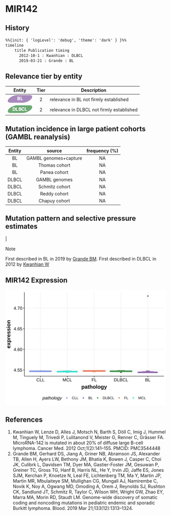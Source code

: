 # MIR142
## History
```mermaid
%%{init: { 'logLevel': 'debug', 'theme': 'dark' } }%%
timeline
    title Publication timing
      2012-10-1 : Kwanhian : DLBCL
      2019-03-21 : Grande : BL
```
## Relevance tier by entity

|Entity|Tier|Description                              |
|:------:|:----:|-----------------------------------------|
|![BL](images/icons/BL_tier2.png)    |2   |relevance in BL not firmly established   |
|![DLBCL](images/icons/DLBCL_tier2.png) |2   |relevance in DLBCL not firmly established|

## Mutation incidence in large patient cohorts (GAMBL reanalysis)

|Entity|source               |frequency (%)|
|:------:|:---------------------:|:-------------:|
|BL    |GAMBL genomes+capture|NA           |
|BL    |Thomas cohort        |NA           |
|BL    |Panea cohort         |NA           |
|DLBCL |GAMBL genomes        |NA           |
|DLBCL |Schmitz cohort       |NA           |
|DLBCL |Reddy cohort         |NA           |
|DLBCL |Chapuy cohort        |NA           |

## Mutation pattern and selective pressure estimates

|


> [!NOTE]
> First described in BL in 2019 by [Grande BM](https://pubmed.ncbi.nlm.nih.gov/30617194). First described in DLBCL in 2012 by [Kwanhian W](https://pubmed.ncbi.nlm.nih.gov/23342264)
## MIR142 Expression
![image](images/gene_expression/MIR142_by_pathology.svg)
<!-- ORIGIN: kwanhianMicroRNA142Mutated202012b -->
<!-- BL: grandeGenomewideDiscoverySomatic2019 -->
<!-- DLBCL: kwanhianMicroRNA142Mutated202012b -->
## References
1.  Kwanhian W, Lenze D, Alles J, Motsch N, Barth S, Döll C, Imig J, Hummel M, Tinguely M, Trivedi P, Lulitanond V, Meister G, Renner C, Grässer FA. MicroRNA-142 is mutated in about 20% of diffuse large B-cell lymphoma. Cancer Med. 2012 Oct;1(2):141–155. PMCID: PMC3544448
2.  Grande BM, Gerhard DS, Jiang A, Griner NB, Abramson JS, Alexander TB, Allen H, Ayers LW, Bethony JM, Bhatia K, Bowen J, Casper C, Choi JK, Culibrk L, Davidsen TM, Dyer MA, Gastier-Foster JM, Gesuwan P, Greiner TC, Gross TG, Hanf B, Harris NL, He Y, Irvin JD, Jaffe ES, Jones SJM, Kerchan P, Knoetze N, Leal FE, Lichtenberg TM, Ma Y, Martin JP, Martin MR, Mbulaiteye SM, Mullighan CG, Mungall AJ, Namirembe C, Novik K, Noy A, Ogwang MD, Omoding A, Orem J, Reynolds SJ, Rushton CK, Sandlund JT, Schmitz R, Taylor C, Wilson WH, Wright GW, Zhao EY, Marra MA, Morin RD, Staudt LM. Genome-wide discovery of somatic coding and noncoding mutations in pediatric endemic and sporadic Burkitt lymphoma. Blood. 2019 Mar 21;133(12):1313–1324. 

